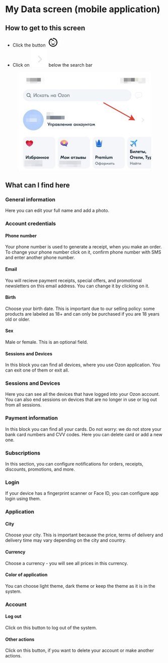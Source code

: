 # My Data screen (mobile application)

## How to get to this screen

* Click the button ![](<.gitbook/assets/image (4).png>)
* Click on ![](<.gitbook/assets/image (6).png>) below the search bar

<figure><img src=".gitbook/assets/озон1 (2).jpg" alt=""><figcaption></figcaption></figure>

## What can I find here

### General information

Here you can edit your full name and add a photo.

### Account credentials

#### Phone number

Your phone number is used to generate a receipt, when you make an order. To change your phone number click on it, confirm phone number with SMS and enter another phone number.

#### Email

You will recieve payment receipts, special offers, and promotional newsletters on this email address. You can change it by clicking on it.

#### Birth

Choose your birth date. This is important due to our selling policy: some products are labeled as 18+ and can only be purchased if you are 18 years old or older.

#### Sex

Male or female. This is an optional field.

#### Sessions and Devices

In this block you can find all devices, where you use Ozon application. You can exit one of them or exit all.

### Sessions and Devices

Here you can see all the devices that have logged into your Ozon account. You can also end sessions on devices that are no longer in use or log out from all sessions.

### Payment information

In this block you can find all your cards. Do not worry: we do not store your bank card numbers and CVV codes. Here you can delete card or add a new one.

### Subscriptions

In this section, you can configure notifications for orders, receipts, discounts, promotions, and more.

### Login

If your device has a fingerprint scanner or Face ID, you can configure app login using them.

### Application

#### City

Choose your city. This is important because the price, terms of delivery and delivery time may vary depending on the city and country.

#### Currency

Choose a currency - you will see all prices in this currency.

#### Color of application

You can choose light theme, dark theme or keep the theme as it is in the system.

### Account

#### Log out

Click on this button to log out of the system.

#### Other actions

Click on this button, if you want to delete your account or make another actions.
